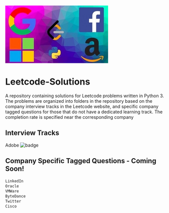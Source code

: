 
![image](image.jpg)

# Leetcode-Solutions
A repository containing solutions for Leetcode problems written in Python 3. The problems are organized into folders in the repository based on the company interview tracks in the Leetcode website, and specific company tagged questions for those that do not have a dedicated learning track. The completion rate is specified near the corresponding company

## Interview Tracks 

Adobe ![badge](https://img.shields.io/badge/Completed-COLOR.svg)

## Company Specific Tagged Questions - Coming Soon!

```
LinkedIn
Oracle
VMWare
ByteDance
Twitter
Cisco
```
